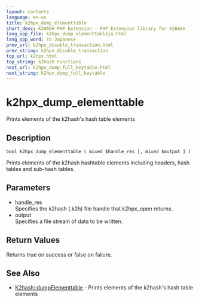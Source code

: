 ```yaml
---
layout: contents
language: en-us
title: k2hpx_dump_elementtable
short_desc: K2HASH PHP Extension - PHP Extension library for K2HASH
lang_opp_file: k2hpx_dump_elementtableja.html
lang_opp_word: To Japanese
prev_url: k2hpx_disable_transaction.html
prev_string: k2hpx_disable_transaction
top_url: k2hpx.html
top_string: k2hash Functions
next_url: k2hpx_dump_full_keytable.html
next_string: k2hpx_dump_full_keytable
---
```


# k2hpx_dump_elementtable
Prints elements of the k2hash's hash table elements

## Description
```
bool k2hpx_dump_elementtable ( mixed $handle_res [, mixed $output ] )
```
Prints elements of the k2hash hashtable elements including headers, hash tables and sub-hash tables. 

## Parameters
- handle_res  
Specifies the k2hash (.k2h) file handle that k2hpx_open returns.
- output  
Specifies a file stream of data to be written.

## Return Values
Returns true on success or false on failure. 

## See Also
- [K2hash::dumpElementtable](k2h_dumpelementtable.html) - Prints elements of the k2hash's hash table elements
